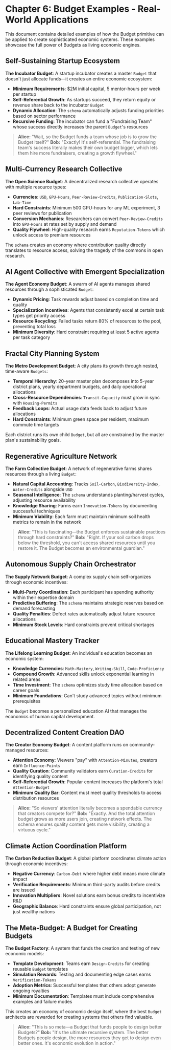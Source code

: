 # Chapter 6: Budget Examples - Real-World Applications

This document contains detailed examples of how the Budget primitive can be applied to create sophisticated economic systems. These examples showcase the full power of Budgets as living economic engines.

## Self-Sustaining Startup Ecosystem

**The Incubator Budget**: A startup incubator creates a master `Budget` that doesn't just allocate funds—it creates an entire economic ecosystem:



- **Minimum Requirements**: $2M initial capital, 5 mentor-hours per week per startup
- **Self-Referential Growth**: As startups succeed, they return equity or revenue share back to the incubator `Budget`
- **Dynamic Allocation**: The `schema` automatically adjusts funding priorities based on sector performance
- **Recursive Funding**: The incubator can fund a "Fundraising Team" whose success directly increases the parent `Budget`'s resources

> **Alice:** "Wait, so the Budget funds a team whose job is to grow the Budget itself?"
> **Bob:** "Exactly! It's self-referential. The fundraising team's success literally makes their own budget bigger, which lets them hire more fundraisers, creating a growth flywheel."

## Multi-Currency Research Collective

**The Open Science Budget**: A decentralized research collective operates with multiple resource types:

- **Currencies**: `USD`, `GPU-Hours`, `Peer-Review-Credits`, `Publication-Slots`, `Lab-Time`
- **Hard Constraints**: Minimum 500 GPU-hours for any ML experiment, 3 peer reviews for publication
- **Conversion Mechanics**: Researchers can convert `Peer-Review-Credits` into `GPU-Hours` at rates set by supply and demand
- **Quality Flywheel**: High-quality research earns `Reputation-Tokens` which unlock access to premium resources

The `schema` creates an economy where contribution quality directly translates to resource access, solving the tragedy of the commons in open research.

## AI Agent Collective with Emergent Specialization

**The Agent Economy Budget**: A swarm of AI agents manages shared resources through a sophisticated `Budget`:



- **Dynamic Pricing**: Task rewards adjust based on completion time and quality
- **Specialization Incentives**: Agents that consistently excel at certain task types get priority access
- **Resource Recycling**: Failed tasks return 80% of resources to the pool, preventing total loss
- **Minimum Diversity**: Hard constraint requiring at least 5 active agents per task category

## Fractal City Planning System

**The Metro Development Budget**: A city plans its growth through nested, time-aware `Budgets`:

- **Temporal Hierarchy**: 20-year master plan decomposes into 5-year district plans, yearly department budgets, and daily operational allocations
- **Cross-Resource Dependencies**: `Transit-Capacity` must grow in sync with `Housing-Permits`
- **Feedback Loops**: Actual usage data feeds back to adjust future allocations
- **Hard Constraints**: Minimum green space per resident, maximum commute time targets

Each district runs its own child `Budget`, but all are constrained by the master plan's sustainability goals.

## Regenerative Agriculture Network

**The Farm Collective Budget**: A network of regenerative farms shares resources through a living `Budget`:

- **Natural Capital Accounting**: Tracks `Soil-Carbon`, `Biodiversity-Index`, `Water-Credits` alongside `USD`
- **Seasonal Intelligence**: The `schema` understands planting/harvest cycles, adjusting resource availability
- **Knowledge Sharing**: Farms earn `Innovation-Tokens` by documenting successful techniques
- **Minimum Viability**: Each farm must maintain minimum soil health metrics to remain in the network

> **Alice:** "This is fascinating—the Budget enforces sustainable practices through hard constraints?"
> **Bob:** "Right. If your soil carbon drops below the threshold, you can't access shared resources until you restore it. The Budget becomes an environmental guardian."

## Autonomous Supply Chain Orchestrator

**The Supply Network Budget**: A complex supply chain self-organizes through economic incentives:



- **Multi-Party Coordination**: Each participant has spending authority within their expertise domain
- **Predictive Buffering**: The `schema` maintains strategic reserves based on demand forecasting
- **Quality Penalties**: Defect rates automatically adjust future resource allocations
- **Minimum Stock Levels**: Hard constraints prevent critical shortages

## Educational Mastery Tracker

**The Lifelong Learning Budget**: An individual's education becomes an economic system:

- **Knowledge Currencies**: `Math-Mastery`, `Writing-Skill`, `Code-Proficiency`
- **Compound Growth**: Advanced skills unlock exponential learning in related areas
- **Time Investment**: The `schema` optimizes study time allocation based on career goals
- **Minimum Foundations**: Can't study advanced topics without minimum prerequisites

The `Budget` becomes a personalized education AI that manages the economics of human capital development.

## Decentralized Content Creation DAO

**The Creator Economy Budget**: A content platform runs on community-managed resources:

- **Attention Economy**: Viewers "pay" with `Attention-Minutes`, creators earn `Influence-Points`
- **Quality Curation**: Community validators earn `Curation-Credits` for identifying quality content
- **Self-Referential Growth**: Popular content increases the platform's total `Attention-Budget`
- **Minimum Quality Bar**: Content must meet quality thresholds to access distribution resources

> **Alice:** "So viewers' attention literally becomes a spendable currency that creators compete for?"
> **Bob:** "Exactly. And the total attention budget grows as more users join, creating network effects. The schema ensures quality content gets more visibility, creating a virtuous cycle."

## Climate Action Coordination Platform

**The Carbon Reduction Budget**: A global platform coordinates climate action through economic incentives:



- **Negative Currency**: `Carbon-Debt` where higher debt means more climate impact
- **Verification Requirements**: Minimum third-party audits before credits are issued
- **Innovation Multipliers**: Novel solutions earn bonus credits to incentivize R&D
- **Geographic Balance**: Hard constraints ensure global participation, not just wealthy nations

## The Meta-Budget: A Budget for Creating Budgets

**The Budget Factory**: A system that funds the creation and testing of new economic models:

- **Template Development**: Teams earn `Design-Credits` for creating reusable `Budget` templates
- **Simulation Rewards**: Testing and documenting edge cases earns `Verification-Tokens`
- **Adoption Metrics**: Successful templates that others adopt generate ongoing royalties
- **Minimum Documentation**: Templates must include comprehensive examples and failure modes

This creates an economy of economic design itself, where the best `Budget` architects are rewarded for creating systems that others find valuable.

> **Alice:** "This is so meta—a Budget that funds people to design better Budgets?"
> **Bob:** "It's the ultimate recursive system. The better Budgets people design, the more resources they get to design even better ones. It's economic evolution in action."
